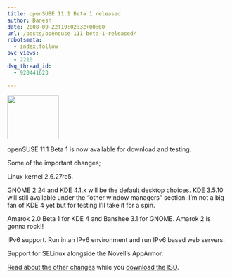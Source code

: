 ```yaml
---
title: openSUSE 11.1 Beta 1 released
author: Danesh
date: 2008-09-22T19:02:32+00:00
url: /posts/opensuse-111-beta-1-released/
robotsmeta:
  - index,follow
pvc_views:
  - 2210
dsq_thread_id:
  - 920441623

---
```

[<img loading="lazy" class="alignnone size-medium wp-image-283" title="opensuse-friendly.png" src="/wp-content/uploads/2007/08/opensuse-friendly.png" alt="" width="117" height="100" />][1]

openSUSE 11.1 Beta 1 is now available for download and testing.

Some of the important changes;

Linux kernel 2.6.27rc5.

GNOME 2.24 and KDE 4.1.x will be the default desktop choices. KDE 3.5.10 will still available under the &#8220;other window managers&#8221; section. I&#8217;m not a big fan of KDE 4 yet but for testing I&#8217;ll take it for a spin.

Amarok 2.0 Beta 1 for KDE 4 and Banshee 3.1 for GNOME. Amarok 2 is gonna rock!!

IPv6 support. Run in an IPv6 environment and run IPv6 based web servers.

Support for SELinux alongside the Novell&#8217;s AppArmor.

[Read about the other changes][2] while you [download the ISO][3].

 [1]: /wp-content/uploads/2007/08/opensuse-friendly.png
 [2]: http://news.opensuse.org/2008/09/20/development-release-opensuse-111-beta-1-now-available/
 [3]: http://download.opensuse.org/distribution/